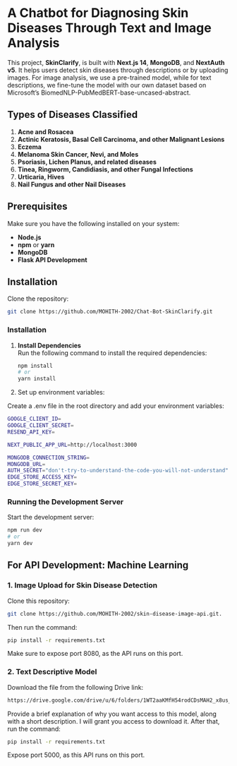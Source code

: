 # A Chatbot for Diagnosing Skin Diseases Through Text and Image Analysis

This project, **SkinClarify**, is built with **Next.js 14**, **MongoDB**, and **NextAuth v5**. It helps users detect skin diseases through descriptions or by uploading images. For image analysis, we use a pre-trained model, while for text descriptions, we fine-tune the model with our own dataset based on Microsoft’s BiomedNLP-PubMedBERT-base-uncased-abstract.

## Types of Diseases Classified

1. **Acne and Rosacea**
2. **Actinic Keratosis, Basal Cell Carcinoma, and other Malignant Lesions**
3. **Eczema**
4. **Melanoma Skin Cancer, Nevi, and Moles**
5. **Psoriasis, Lichen Planus, and related diseases**
6. **Tinea, Ringworm, Candidiasis, and other Fungal Infections**
7. **Urticaria, Hives**
8. **Nail Fungus and other Nail Diseases**

## Prerequisites

Make sure you have the following installed on your system:

- **Node.js**
- **npm** or **yarn**
- **MongoDB**
- **Flask API Development**

## Installation

Clone the repository:

```bash
git clone https://github.com/MOHITH-2002/Chat-Bot-SkinClarify.git

```
### Installation

1. **Install Dependencies**  
   Run the following command to install the required dependencies:

   ```bash
   npm install
   # or
   yarn install
    ```
2. Set up environment variables:

  Create a .env file in the root directory and add your environment variables:
  ```bash
GOOGLE_CLIENT_ID=
GOOGLE_CLIENT_SECRET=
RESEND_API_KEY=

NEXT_PUBLIC_APP_URL=http://localhost:3000

MONGODB_CONNECTION_STRING=
MONGODB_URL=
AUTH_SECRET="don't-try-to-understand-the-code-you-will-not-understand"
EDGE_STORE_ACCESS_KEY=
EDGE_STORE_SECRET_KEY=
```
### Running the Development Server
   Start the development server:
```bash
npm run dev
# or
yarn dev
```
## For API Development: Machine Learning 
  ### 1. Image Upload for Skin Disease Detection
  Clone this repository:
  ```bash
git clone https://github.com/MOHITH-2002/skin-disease-image-api.git.
```
Then run the command:
 ```bash
pip install -r requirements.txt
```
Make sure to expose port 8080, as the API runs on this port.

### 2. Text Descriptive Model
Download the file from the following Drive link:
```bash 
https://drive.google.com/drive/u/6/folders/1WT2aaKMfH54rodCDsMAH2_x8us_gfavR
```
Provide a brief explanation of why you want access to this model, along with a short description. I will grant you access to download it.
After that, run the command:
```bash
pip install -r requirements.txt
```
Expose port 5000, as this API runs on this port.

